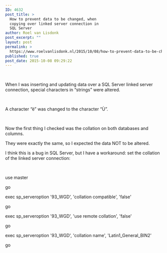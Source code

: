 ```yaml
---
ID: 4632
post_title: >
  How to prevent data to be changed, when
  copying over linked server connection in
  SQL Server
author: Roel van Lisdonk
post_excerpt: ""
layout: post
permalink: >
  https://www.roelvanlisdonk.nl/2015/10/08/how-to-prevent-data-to-be-changed-when-copying-over-linked-server-connection-in-sql-server/
published: true
post_date: 2015-10-08 09:29:22
---
```

<p>&#160;</p>  <p>When I was inserting and updating data over a SQL Server linked server connection, special characters in “strings” were altered. </p>  <p>&#160;</p>  <p>A character “ë” was changed to the character “Ù”.</p>  <p>&#160;</p>  <p>Now the first thing I checked was the collation on both databases and columns.</p>  <p>They were exactly the same, so I expected the data NOT to be altered.</p>  <p>I think this is a bug in SQL Server, but I have a workaround: set the collation of the linked server connection:</p>  <p>&#160;</p>  <p>use master</p>  <p>go</p>  <p>exec sp_serveroption '93_WGD', 'collation compatible', 'false'</p>  <p>go</p>  <p>exec sp_serveroption '93_WGD', 'use remote collation', 'false'</p>  <p>go</p>  <p>exec sp_serveroption '93_WGD', 'collation name', 'Latin1_General_BIN2'</p>  <p>go</p>
